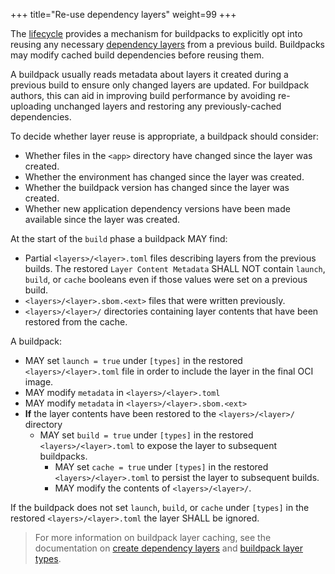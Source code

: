 +++
title="Re-use dependency layers"
weight=99
+++

The [lifecycle](https://buildpacks.io/docs/for-buildpack-authors/concepts/lifecycle-phases/) provides a mechanism for buildpacks to explicitly opt into reusing any necessary [dependency layers](https://buildpacks.io/docs/for-buildpack-authors/concepts/layer/) from a previous build. Buildpacks may modify cached build dependencies before reusing them.

<!--more-->

A buildpack usually reads metadata about layers it created during a previous build to ensure only changed layers are updated. For buildpack authors, this can aid in improving build performance by avoiding re-uploading unchanged layers and restoring any previously-cached dependencies.

To decide whether layer reuse is appropriate, a buildpack should consider:

* Whether files in the `<app>` directory have changed since the layer was created.
* Whether the environment has changed since the layer was created.
* Whether the buildpack version has changed since the layer was created.
* Whether new application dependency versions have been made available since the layer was created.

At the start of the `build` phase a buildpack MAY find:

* Partial `<layers>/<layer>.toml` files describing layers from the previous builds. The restored `Layer Content Metadata` SHALL NOT contain `launch`, `build`, or `cache` booleans even if those values were set on a previous build.
* `<layers>/<layer>.sbom.<ext>` files that were written previously.
* `<layers>/<layer>/` directories containing layer contents that have been restored from the cache.

A buildpack:

* MAY set `launch = true` under `[types]` in the restored `<layers>/<layer>.toml` file in order to include the layer in the final OCI image.
* MAY modify `metadata` in  `<layers>/<layer>.toml`
* MAY modify `metadata` in  `<layers>/<layer>.sbom.<ext>`
* **If** the layer contents have been restored to the `<layers>/<layer>/` directory
  * MAY set `build = true` under `[types]` in the restored `<layers>/<layer>.toml` to expose the layer to subsequent buildpacks.
    * MAY set `cache = true` under `[types]` in the restored `<layers>/<layer>.toml` to persist the layer to subsequent builds.
    * MAY modify the contents of `<layers>/<layer>/`.

If the buildpack does not set `launch`, `build`, or `cache` under `[types]` in the restored `<layers>/<layer>.toml` the layer SHALL be ignored.

>For more information on buildpack layer caching, see the documentation on [create dependency layers](https://buildpacks.io/docs/for-buildpack-authors/how-to/write-buildpacks/create-layer/) and [buildpack layer types](https://buildpacks.io/docs/for-buildpack-authors/concepts/caching-strategies/).
